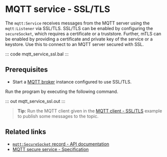 # MQTT service - SSL/TLS

The `mqtt:Service` receives messages from the MQTT server using the `mqtt:Listener` via SSL/TLS. SSL/TLS can be enabled by configuring the `secureSocket`, which requires a certificate or a truststore. Further, mTLS can be enabled by providing a certificate and private key of the service or a keystore. Use this to connect to an MQTT server secured with SSL.

::: code mqtt_service_ssl.bal :::

## Prerequisites
- Start a [MQTT broker](https://mqtt.org/software/) instance configured to use SSL/TLS.

Run the program by executing the following command.

::: out mqtt_service_ssl.out :::

>**Tip:** Run the MQTT client given in the [MQTT client - SSL/TLS](/learn/by-example/mqtt-client-ssl) example to publish some messages to the topic.

## Related links
- [`mqtt:SecureSocket` record - API documentation](https://lib.ballerina.io/ballerina/mqtt/latest#SecureSocket)
- [MQTT secure service - Specification](/spec/mqtt/#422-secure-listener)
